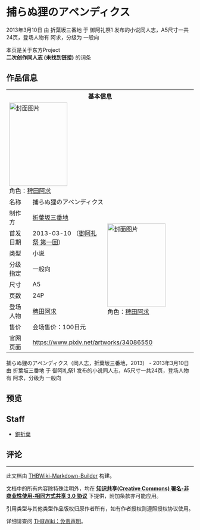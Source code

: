 # 捕らぬ狸のアペンディクス

<!-- source html: G:\repos\THBWiki-Markdown-Builder\THBWikiMarkdown\Temp\main\7\75\ns0%3A%E6%8D%95%E3%82%89%E3%81%AC%E7%8B%B8%E3%81%AE%E3%82%A2%E3%83%9A%E3%83%B3%E3%83%87%E3%82%A3%E3%82%AF%E3%82%B9.html -->

2013年3月10日 由 折葉坂三番地 于 御阿礼祭1 发布的小说同人志，A5尺寸一共24页，登场人物有 阿求，分级为 一般向

本页是关于东方Project  
 **二次创作同人志 (未找到链接)** 的词条

## 作品信息

<table><tbody><tr><th colspan="3">基本信息</th></tr><tr><td class="cover-artwork-mobile" colspan="2"><a href="./文件-捕らぬ狸のアペンディクス封面.png.md" class="image" title="封面图片"><img alt="封面图片" src="https://upload.thwiki.cc/thumb/8/8e/%E6%8D%95%E3%82%89%E3%81%AC%E7%8B%B8%E3%81%AE%E3%82%A2%E3%83%9A%E3%83%B3%E3%83%87%E3%82%A3%E3%82%AF%E3%82%B9%E5%B0%81%E9%9D%A2.png/156px-%E6%8D%95%E3%82%89%E3%81%AC%E7%8B%B8%E3%81%AE%E3%82%A2%E3%83%9A%E3%83%B3%E3%83%87%E3%82%A3%E3%82%AF%E3%82%B9%E5%B0%81%E9%9D%A2.png" decoding="async" loading="lazy" width="156" height="224" srcset="https://upload.thwiki.cc/thumb/8/8e/%E6%8D%95%E3%82%89%E3%81%AC%E7%8B%B8%E3%81%AE%E3%82%A2%E3%83%9A%E3%83%B3%E3%83%87%E3%82%A3%E3%82%AF%E3%82%B9%E5%B0%81%E9%9D%A2.png/233px-%E6%8D%95%E3%82%89%E3%81%AC%E7%8B%B8%E3%81%AE%E3%82%A2%E3%83%9A%E3%83%B3%E3%83%87%E3%82%A3%E3%82%AF%E3%82%B9%E5%B0%81%E9%9D%A2.png 1.5x, https://upload.thwiki.cc/thumb/8/8e/%E6%8D%95%E3%82%89%E3%81%AC%E7%8B%B8%E3%81%AE%E3%82%A2%E3%83%9A%E3%83%B3%E3%83%87%E3%82%A3%E3%82%AF%E3%82%B9%E5%B0%81%E9%9D%A2.png/311px-%E6%8D%95%E3%82%89%E3%81%AC%E7%8B%B8%E3%81%AE%E3%82%A2%E3%83%9A%E3%83%B3%E3%83%87%E3%82%A3%E3%82%AF%E3%82%B9%E5%B0%81%E9%9D%A2.png 2x" data-file-width="572" data-file-height="823"></a><div class="cover-char">角色：<a href="./稗田阿求.md" title="稗田阿求">稗田阿求</a></div></td>
</tr><tr><td class="label">名称</td><td colspan="2"> 捕らぬ狸のアペンディクス </td></tr><tr><td class="label">制作方</td><td><a href="./折葉坂三番地.md" title="折葉坂三番地">折葉坂三番地</a></td><td class="cover-artwork" rowspan="8" style="min-width:224px;"><a href="./文件-捕らぬ狸のアペンディクス封面.png.md" class="image" title="封面图片"><img alt="封面图片" src="https://upload.thwiki.cc/thumb/8/8e/%E6%8D%95%E3%82%89%E3%81%AC%E7%8B%B8%E3%81%AE%E3%82%A2%E3%83%9A%E3%83%B3%E3%83%87%E3%82%A3%E3%82%AF%E3%82%B9%E5%B0%81%E9%9D%A2.png/156px-%E6%8D%95%E3%82%89%E3%81%AC%E7%8B%B8%E3%81%AE%E3%82%A2%E3%83%9A%E3%83%B3%E3%83%87%E3%82%A3%E3%82%AF%E3%82%B9%E5%B0%81%E9%9D%A2.png" decoding="async" loading="lazy" width="156" height="224" srcset="https://upload.thwiki.cc/thumb/8/8e/%E6%8D%95%E3%82%89%E3%81%AC%E7%8B%B8%E3%81%AE%E3%82%A2%E3%83%9A%E3%83%B3%E3%83%87%E3%82%A3%E3%82%AF%E3%82%B9%E5%B0%81%E9%9D%A2.png/233px-%E6%8D%95%E3%82%89%E3%81%AC%E7%8B%B8%E3%81%AE%E3%82%A2%E3%83%9A%E3%83%B3%E3%83%87%E3%82%A3%E3%82%AF%E3%82%B9%E5%B0%81%E9%9D%A2.png 1.5x, https://upload.thwiki.cc/thumb/8/8e/%E6%8D%95%E3%82%89%E3%81%AC%E7%8B%B8%E3%81%AE%E3%82%A2%E3%83%9A%E3%83%B3%E3%83%87%E3%82%A3%E3%82%AF%E3%82%B9%E5%B0%81%E9%9D%A2.png/311px-%E6%8D%95%E3%82%89%E3%81%AC%E7%8B%B8%E3%81%AE%E3%82%A2%E3%83%9A%E3%83%B3%E3%83%87%E3%82%A3%E3%82%AF%E3%82%B9%E5%B0%81%E9%9D%A2.png 2x" data-file-width="572" data-file-height="823"></a><div class="cover-char">角色：<a href="./稗田阿求.md" title="稗田阿求">稗田阿求</a></div></td>
</tr><tr><td class="label">首发日期</td><td>2013-03-10&#160;（<a href="/展会作品列表?e=%E5%BE%A1%E9%98%BF%E7%A4%BC%E7%A5%AD%231">御阿礼祭 第一回</a>）</td></tr><tr><td class="label">类型</td><td>小说</td></tr><tr><td class="label">分级指定</td><td>一般向</td></tr><tr><td class="label">尺寸</td><td>A5</td></tr><tr><td class="label">页数</td><td>24P</td></tr><tr><td class="label">登场人物</td><td><a href="./稗田阿求.md" title="稗田阿求">稗田阿求</a></td></tr><tr><td class="label">售价</td><td>会场售价：100日元</td></tr>
<tr><td class="label">官网页面</td><td colspan="2"><a rel="nofollow" class="external free" href="https://www.pixiv.net/artworks/34086550">https://www.pixiv.net/artworks/34086550</a></td></tr></tbody></table>

捕らぬ狸のアペンディクス（同人志，折葉坂三番地，2013） - 2013年3月10日 由 折葉坂三番地 于 御阿礼祭1 发布的小说同人志，A5尺寸一共24页，登场人物有 阿求，分级为 一般向

## 预览

## Staff
- [銅折葉](./銅折葉.md)


## 评论




---

此文档由 [THBWiki-Markdown-Builder](https://github.com/Delsin-Yu/THBWiki-Markdown-Builder) 构建。

文档中的所有内容除特殊注明外，均在 [**知识共享(Creative Commons) 署名-非商业性使用-相同方式共享 3.0 协议**](https://creativecommons.org/licenses/by-sa/3.0/deed.zh-hans) 下提供，附加条款亦可能应用。

引用类型与其他类型作品版权归原作者所有，如有作者授权则遵照授权协议使用。

详细请查阅 [THBWiki：免责声明](https://thbwiki.cc/THBWiki:%E5%85%8D%E8%B4%A3%E5%A3%B0%E6%98%8E)。

